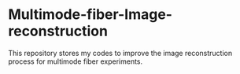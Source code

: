 # Multimode-fiber-Image-reconstruction
This repository stores my codes to improve the image reconstruction process for multimode fiber experiments. 
